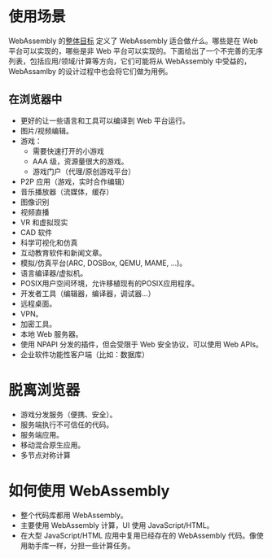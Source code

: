 # 使用场景

WebAssembly 的[整体目标](HighLevelGoals.md) 定义了 WebAssembly 适合做*什么*。哪些是在 Web 平台可以实现的，哪些是非 Web 平台可以实现的。下面给出了一个不完善的无序列表，包括应用/领域/计算等方向，它们可能将从 WebAssembly 中受益的， WebAssamlby 的设计过程中也会将它们做为用例。

## 在浏览器中

* 更好的让一些语言和工具可以编译到 Web 平台运行。
* 图片/视频编辑。
* 游戏：
  - 需要快速打开的小游戏
  - AAA 级，资源量很大的游戏。
  - 游戏门户（代理/原创游戏平台）
* P2P 应用（游戏，实时合作编辑）
* 音乐播放器（流媒体，缓存）
* 图像识别
* 视频直播
* VR 和虚拟现实
* CAD 软件
* 科学可视化和仿真
* 互动教育软件和新闻文章。
* 模拟/仿真平台(ARC, DOSBox, QEMU, MAME, …)。
* 语言编译器/虚拟机。
* POSIX用户空间环境，允许移植现有的POSIX应用程序。
* 开发者工具（编辑器，编译器，调试器...）
* 远程桌面。
* VPN。
* 加密工具。
* 本地 Web 服务器。
* 使用 NPAPI 分发的插件，但会受限于 Web 安全协议，可以使用 Web APIs。
* 企业软件功能性客户端（比如：数据库）


# 脱离浏览器

* 游戏分发服务（便携、安全）。
* 服务端执行不可信任的代码。
* 服务端应用。
* 移动混合原生应用。
* 多节点对称计算


# 如何使用 WebAssembly

* 整个代码库都用 WebAssembly。
* 主要使用 WebAssembly 计算，UI 使用 JavaScript/HTML。
* 在大型 JavaScript/HTML 应用中复用已经存在的 WebAssembly 代码。像使用助手库一样，分担一些计算任务。